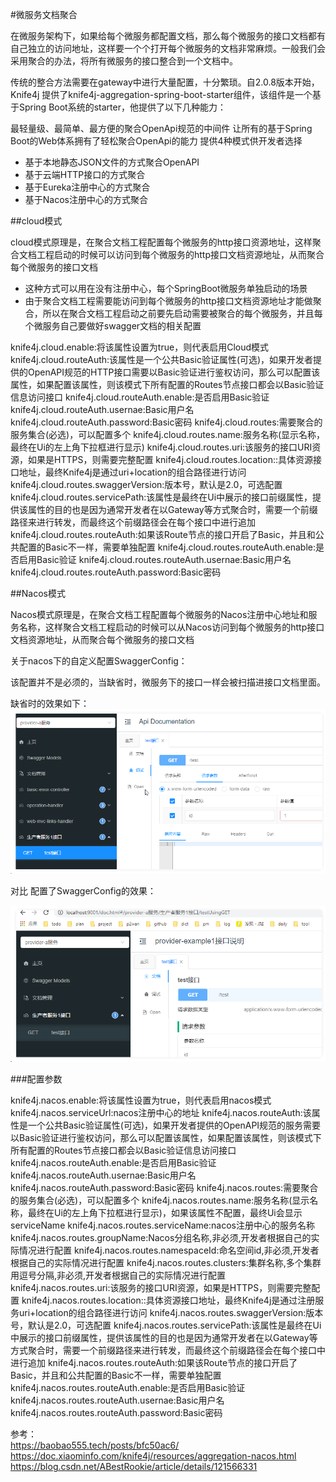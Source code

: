 
#微服务文档聚合

在微服务架构下，如果给每个微服务都配置文档，那么每个微服务的接口文档都有自己独立的访问地址，这样要一个个打开每个微服务的文档非常麻烦。一般我们会采用聚合的办法，将所有微服务的接口整合到一个文档中。

传统的整合方法需要在gateway中进行大量配置，十分繁琐。自2.0.8版本开始，Knife4j 提供了knife4j-aggregation-spring-boot-starter组件，该组件是一个基于Spring Boot系统的starter，他提供了以下几种能力：

最轻量级、最简单、最方便的聚合OpenApi规范的中间件
让所有的基于Spring Boot的Web体系拥有了轻松聚合OpenApi的能力
提供4种模式供开发者选择
- 基于本地静态JSON文件的方式聚合OpenAPI 
- 基于云端HTTP接口的方式聚合
- 基于Eureka注册中心的方式聚合
- 基于Nacos注册中心的方式聚合

##cloud模式

cloud模式原理是，在聚合文档工程配置每个微服务的http接口资源地址，这样聚合文档工程启动的时候可以访问到每个微服务的http接口文档资源地址，从而聚合每个微服务的接口文档

- 这种方式可以用在没有注册中心，每个SpringBoot微服务单独启动的场景
- 由于聚合文档工程需要能访问到每个微服务的http接口文档资源地址才能做聚合，所以在聚合文档工程启动之前要先启动需要被聚合的每个微服务，并且每个微服务自己要做好swagger文档的相关配置

knife4j.cloud.enable:将该属性设置为true，则代表启用Cloud模式
knife4j.cloud.routeAuth:该属性是一个公共Basic验证属性(可选)，如果开发者提供的OpenAPI规范的HTTP接口需要以Basic验证进行鉴权访问，那么可以配置该属性，如果配置该属性，则该模式下所有配置的Routes节点接口都会以Basic验证信息访问接口
knife4j.cloud.routeAuth.enable:是否启用Basic验证
knife4j.cloud.routeAuth.usernae:Basic用户名
knife4j.cloud.routeAuth.password:Basic密码
knife4j.cloud.routes:需要聚合的服务集合(必选)，可以配置多个
knife4j.cloud.routes.name:服务名称(显示名称，最终在Ui的左上角下拉框进行显示)
knife4j.cloud.routes.uri:该服务的接口URI资源，如果是HTTPS，则需要完整配置
knife4j.cloud.routes.location::具体资源接口地址，最终Knife4j是通过uri+location的组合路径进行访问
knife4j.cloud.routes.swaggerVersion:版本号，默认是2.0，可选配置
knife4j.cloud.routes.servicePath:该属性是最终在Ui中展示的接口前缀属性，提供该属性的目的也是因为通常开发者在以Gateway等方式聚合时，需要一个前缀路径来进行转发，而最终这个前缀路径会在每个接口中进行追加
knife4j.cloud.routes.routeAuth:如果该Route节点的接口开启了Basic，并且和公共配置的Basic不一样，需要单独配置
knife4j.cloud.routes.routeAuth.enable:是否启用Basic验证
knife4j.cloud.routes.routeAuth.usernae:Basic用户名
knife4j.cloud.routes.routeAuth.password:Basic密码

##Nacos模式

Nacos模式原理是，在聚合文档工程配置每个微服务的Nacos注册中心地址和服务名称，这样聚合文档工程启动的时候可以从Nacos访问到每个微服务的http接口文档资源地址，从而聚合每个微服务的接口文档

关于nacos下的自定义配置SwaggerConfig：

该配置并不是必须的，当缺省时，微服务下的接口一样会被扫描进接口文档里面。

缺省时的效果如下：
![img.png](images/img.png)

对比 配置了SwaggerConfig的效果：

![img.png](images/img2.png)

###配置参数

knife4j.nacos.enable:将该属性设置为true，则代表启用nacos模式
knife4j.nacos.serviceUrl:nacos注册中心的地址
knife4j.nacos.routeAuth:该属性是一个公共Basic验证属性(可选)，如果开发者提供的OpenAPI规范的服务需要以Basic验证进行鉴权访问，那么可以配置该属性，如果配置该属性，则该模式下所有配置的Routes节点接口都会以Basic验证信息访问接口
knife4j.nacos.routeAuth.enable:是否启用Basic验证
knife4j.nacos.routeAuth.usernae:Basic用户名
knife4j.nacos.routeAuth.password:Basic密码
knife4j.nacos.routes:需要聚合的服务集合(必选)，可以配置多个
knife4j.nacos.routes.name:服务名称(显示名称，最终在Ui的左上角下拉框进行显示)，如果该属性不配置，最终Ui会显示serviceName
knife4j.nacos.routes.serviceName:nacos注册中心的服务名称
knife4j.nacos.routes.groupName:Nacos分组名称,非必须,开发者根据自己的实际情况进行配置
knife4j.nacos.routes.namespaceId:命名空间id,非必须,开发者根据自己的实际情况进行配置
knife4j.nacos.routes.clusters:集群名称,多个集群用逗号分隔,非必须,开发者根据自己的实际情况进行配置
knife4j.nacos.routes.uri:该服务的接口URI资源，如果是HTTPS，则需要完整配置
knife4j.nacos.routes.location::具体资源接口地址，最终Knife4j是通过注册服务uri+location的组合路径进行访问
knife4j.nacos.routes.swaggerVersion:版本号，默认是2.0，可选配置
knife4j.nacos.routes.servicePath:该属性是最终在Ui中展示的接口前缀属性，提供该属性的目的也是因为通常开发者在以Gateway等方式聚合时，需要一个前缀路径来进行转发，而最终这个前缀路径会在每个接口中进行追加
knife4j.nacos.routes.routeAuth:如果该Route节点的接口开启了Basic，并且和公共配置的Basic不一样，需要单独配置
knife4j.nacos.routes.routeAuth.enable:是否启用Basic验证
knife4j.nacos.routes.routeAuth.usernae:Basic用户名
knife4j.nacos.routes.routeAuth.password:Basic密码



参考：  
https://baobao555.tech/posts/bfc50ac6/
https://doc.xiaominfo.com/knife4j/resources/aggregation-nacos.html
https://blog.csdn.net/ABestRookie/article/details/121566331